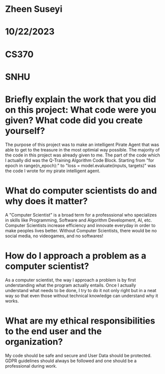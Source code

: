 # Zheen Suseyi
# 10/22/2023
# CS370
# SNHU

# Briefly explain the work that you did on this project: What code were you given? What code did you create yourself?
The purpose of this project was to make an intelligent Pirate Agent that was able to get to the treasure in the most optimial way possible. The majority of the code in this project was already given to me. The part of the code which I actually did was the Q-Training Algorithm Code Block. Starting from "for epoch in range(n_epoch):" to "loss = model.evaluate(inputs, targets)" was the code I wrote for my pirate intelligent agent.
# What do computer scientists do and why does it matter?
A "Computer Scientist" is a broad term for a professsional who specializes in skills like Programming, Software and Algorithm Development, AI, etc. Computer Scientists increase efficiency and innovate everyday in order to make peoples lives better. Without Computer Scientists, there would be no social media, no videogames, and no softwares!
# How do I approach a problem as a computer scientist?
As a computer scientist, the way I approach a problem is by first understanding what the program actually entails. Once I actually understand what needs to be done, I try to do it not only right but in a neat way so that even those without technical knowledge can understand why it works.
# What are my ethical responsibilities to the end user and the organization?
My code should be safe and secure and User Data should be protected. GDPR guidelines should always be followed and one should be a professional during work.
